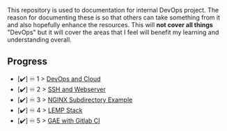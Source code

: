 This repository is used to documentation for internal DevOps project. The reason for documenting these is so that others can take something from it and also hopefully enhance the resources. This will **not cover all things** "DevOps" but it will cover the areas that I feel will benefit my learning and understanding overall.

## Progress
- [✔️] ♾️ 1 > [DevOps and Cloud](docs/devops-and-cloud.md)
- [✔️] ♾️ 2 > [SSH and Webserver](docs/ssh-and-webserver.md)
- [✔️] ♾️ 3 > [NGINX Subdirectory Example](docs/nginx-subdirectory.md)
- [✔️] ♾️ 4 > [LEMP Stack](docs/lemp-stack.md)
- [✔️] ♾️ 5 > [GAE with Gitlab CI](docs/gae-cicd.md)